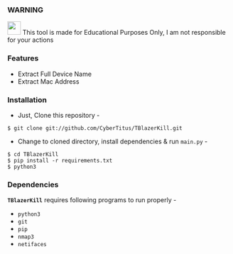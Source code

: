 ### WARNING 

<img src="https://upload.wikimedia.org/wikipedia/commons/thumb/1/17/Warning.svg/832px-Warning.svg.png" width="30" height="30"/> This tool is made for Educational Purposes Only, I am not responsible for your actions


### Features
  - Extract Full Device Name
  - Extract Mac Address

### Installation

- Just, Clone this repository -
```
$ git clone git://github.com/CyberTitus/TBlazerKill.git
```

- Change to cloned directory, install dependencies & run `main.py` -
```
$ cd TBlazerKill
$ pip install -r requirements.txt
$ python3
```

### Dependencies

**`TBlazerKill`** requires following programs to run properly - 
- `python3`
- `git`
- `pip`
- `nmap3`
- `netifaces`

